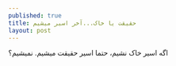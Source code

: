 ```yaml
---
published: true
title: حقیقت یا خاک...آخر اسیر میشیم
layout: post
---
```

اگه اسیر خاک نشیم، حتما اسیر حقیقت میشیم. نمیشیم؟